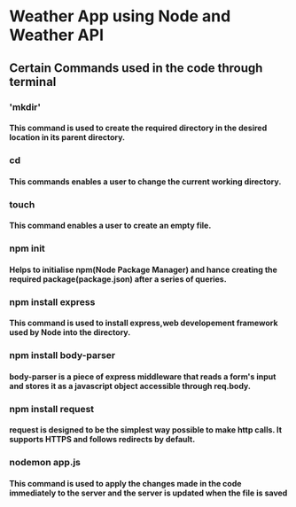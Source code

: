 <h1> Weather App using Node and Weather API  </h1>

<h2> Certain Commands used in the code through terminal</h2>

### 'mkdir' 
<h4>This command is used to create the required directory in the desired location in its parent directory. </h4>

<h3> cd </h3> <h4>This commands enables a user to change the current working directory. </h4>

<h3> touch </h3> <h4>This command enables a user to create an empty file. </h4>

<h3>npm init </h3> <h4>Helps to initialise npm(Node Package Manager) and hance creating the required package(package.json) after a series of queries. </h4>

<h3>npm install express </h3> <h4>This command is used to install express,web developement framework used by Node into the directory. </h4>

<h3>npm install body-parser </h3> <h4> body-parser is a piece of express middleware that reads a form's input and stores it as a javascript object accessible through req.body. </h4>

<h3>npm install request </h3> <h4> request is designed to be the simplest way possible to make http calls. It supports HTTPS and follows redirects by default. </h4>

<h3>nodemon app.js </h3> <h4> This command is used to apply the changes made in the code immediately to the server and the server is updated when the file is saved </h4>

